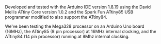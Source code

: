 Developed and tested with the Arduino IDE version 1.8.19 using the David Mellis ATtiny Core version 1.0.2 and the Spark Fun ATtiny85 USB programmer modified to also support the ATtiny84.

We've been testing the Mega328 processor on an Arduino Uno board (16MHz), the ATtiny85 (8 pin processor) at 16MHz internal clocking, and the ATtiny84 (14 pin processor) running at 8Mhz internal clocking.
